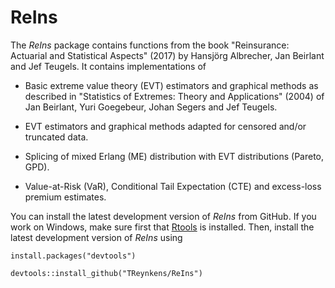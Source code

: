 <!-- README.md is generated from README.Rmd. Please edit that file -->
ReIns
=====

The *ReIns* package contains functions from the book "Reinsurance: Actuarial and Statistical Aspects" (2017) by Hansjörg Albrecher, Jan Beirlant and Jef Teugels. It contains implementations of

-   Basic extreme value theory (EVT) estimators and graphical methods as described in "Statistics of Extremes: Theory and Applications" (2004) of Jan Beirlant, Yuri Goegebeur, Johan Segers and Jef Teugels.

-   EVT estimators and graphical methods adapted for censored and/or truncated data.

-   Splicing of mixed Erlang (ME) distribution with EVT distributions (Pareto, GPD).

-   Value-at-Risk (VaR), Conditional Tail Expectation (CTE) and excess-loss premium estimates.

You can install the latest development version of *ReIns* from GitHub. If you work on Windows, make sure first that [Rtools](https://cran.r-project.org/bin/windows/Rtools/) is installed. Then, install the latest development version of *ReIns* using

    install.packages("devtools")

    devtools::install_github("TReynkens/ReIns")
